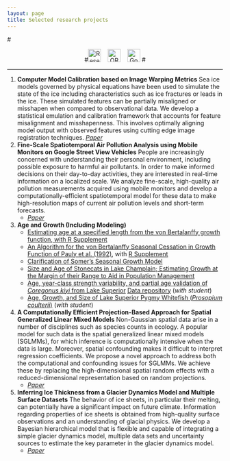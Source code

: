 ```yaml
---
layout: page
title: Selected research projects
---
```


#<div align="center">
#<a href="https://www.researchgate.net/profile/Derek_Ogle/" target="_blank"><img src="img/researchgate.png" alt="Research Gate" height="30"></a> &nbsp;&nbsp; <a href="http://orcid.org/0000-0002-0370-9299" target="_blank"><img src="img/ORCID.png" alt="ORCID" height="30"></a> &nbsp;&nbsp; <a href="http://scholar.google.com/citations?user=Xt9IgGkAAAAJ" target="_blank"><img src="img/GoogleScholar.jpg" alt="Google Scholar" height="30"></a>
#</div>

----

1. **Computer Model Calibration based on Image Warping Metrics**
    Sea ice models governed by physical equations have been used to simulate the 
state of the ice including characteristics such as ice fractures or leads in the ice. 
These simulated features can be partially misaligned or misshapen when compared to 
observational data. We develop a statistical emulation and calibration framework that 
accounts for feature misalignment and misshapenness. This involves optimally aligning 
model output with observed features using cutting edge image registration techniques.
[*Paper*](https://arxiv.org/abs/1810.06608)
1. **Fine-Scale Spatiotemporal Air Pollution Analysis using Mobile Monitors on Google Street View Vehicles**
    People are increasingly concerned with understanding their personal environment, including possible exposure to harmful air pollutants. In order to make informed decisions on their day-to-day activities, they are interested in real-time information on a localized scale. We analyze fine-scale, high-quality air pollution measurements acquired using mobile monitors and develop a computationally-efficient spatiotemporal model for these data to make high-resolution maps of current air pollution levels and short-term forecasts.
    * [*Paper*](https://arxiv.org/abs/1810.03576)
1. **Age and Growth (Including Modeling)**
    * [Estimating age at a specified length from the von Bertalanffy growth function, with R Supplement](resources/pubs/OgleIsermann_2017.pdf)
    * [An Algorithm for the von Bertalanffy Seasonal Cessation in Growth Function of Pauly et al. (1992)](resources/pubs/Ogle_2017_PaulyetalModel.pdf), with [R Supplement](resources/pubs/SeasonalGrowth_Analysis.R) 
    * [Clarification of Somer’s Seasonal Growth Model](resources/pubs/Garcia-Berthou_etal_RFBF12.pdf)
    * [Size and Age of Stonecats in Lake Champlain; Estimating Growth at the Margin of their Range to Aid in Population Management](resources/pubs/Puchala_et_al_2018.pdf)
    * [Age, year-class strength variability, and partial age validation of *Coregonus kiyi* from Lake Superior](resources/pubs/Lepak_et_al_2017.pdf) [Data repository](https://www.sciencebase.gov/catalog/item/59a423afe4b077f005673262) (*with student*)
    * [Age, Growth, and Size of Lake Superior Pygmy Whitefish (*Prosopium coulterii*)](resources/pubs/Stewart_et_al_2016.pdf) (*with student*)
1. **A Computationally Efficient Projection-Based Approach for Spatial Generalized Linear Mixed Models**
   Non-Gaussian spatial data arise in a number of disciplines such as species counts in ecology. A popular model for such data is the spatial generalized linear mixed models (SGLMMs), for which inference is computationally intensive when the data is large. Moreover, spatial confounding makes it difficult to interpret regression coefficients. We propose a novel approach to address both the computational and confounding issues for SGLMMs. We achieve these by replacing the high-dimensional spatial random effects with a reduced-dimensional representation based on random projections.
    * [*Paper*](https://arxiv.org/abs/1609.02501)
1. **Inferring Ice Thickness from a Glacier Dynamics Model and Multiple Surface Datasets**
   The behavior of ice sheets, in particular their melting, can potentially have a significant impact on future climate.  Information regarding properties of ice sheets is obtained from high-quality surface observations and an understanding of glacial physics. We develop a Bayesian hierarchical model that is flexible and capable of integrating a simple glacier dynamics model, multiple data sets and uncertainty sources to estimate the key parameter in the glacier dynamics model.
    * [*Paper*](https://arxiv.org/abs/1612.01454)
